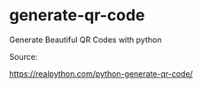 # generate-qr-code
Generate Beautiful QR Codes with python


Source:

https://realpython.com/python-generate-qr-code/
